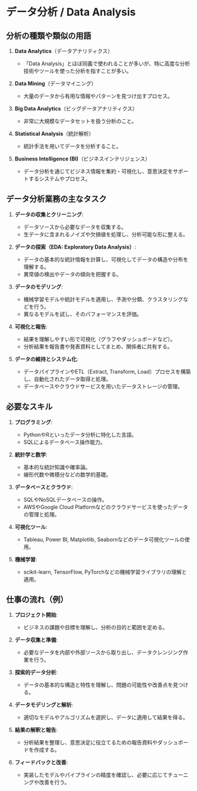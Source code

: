 # データ分析 / Data Analysis

## 分析の種類や類似の用語

1. **Data Analytics**（データアナリティクス）
   - 「Data Analysis」とほぼ同義で使われることが多いが、特に高度な分析技術やツールを使った分析を指すことが多い。

2. **Data Mining**（データマイニング）
   - 大量のデータから有用な情報やパターンを見つけ出すプロセス。

3. **Big Data Analytics**（ビッグデータアナリティクス）
   - 非常に大規模なデータセットを扱う分析のこと。

4. **Statistical Analysis**（統計解析）
   - 統計手法を用いてデータを分析すること。

5. **Business Intelligence (BI)**（ビジネスインテリジェンス）
   - データ分析を通じてビジネス情報を集約・可視化し、意思決定をサポートするシステムやプロセス。

## データ分析業務の主なタスク

1. **データの収集とクリーニング**:
    - データソースから必要なデータを収集する。
    - 生データに含まれるノイズや欠損値を処理し、分析可能な形に整える。

2. **データの探索（EDA: Exploratory Data Analysis）**:
    - データの基本的な統計情報を計算し、可視化してデータの構造や分布を理解する。
    - 異常値の検出やデータの傾向を把握する。

3. **データのモデリング**:
    - 機械学習モデルや統計モデルを適用し、予測や分類、クラスタリングなどを行う。
    - 異なるモデルを試し、そのパフォーマンスを評価。

4. **可視化と報告**:
    - 結果を理解しやすい形で可視化（グラフやダッシュボードなど）。
    - 分析結果を報告書や発表資料としてまとめ、関係者に共有する。

5. **データの維持とシステム化**:
    - データパイプラインやETL（Extract, Transform, Load）プロセスを構築し、自動化されたデータ取得と処理。
    - データベースやクラウドサービスを用いたデータストレージの管理。

## 必要なスキル

1. **プログラミング**:
    - PythonやRといったデータ分析に特化した言語。
    - SQLによるデータベース操作能力。

2. **統計学と数学**:
    - 基本的な統計知識や確率論。
    - 線形代数や微積分などの数学的基礎。

3. **データベースとクラウド**:
    - SQLやNoSQLデータベースの操作。
    - AWSやGoogle Cloud Platformなどのクラウドサービスを使ったデータの管理と処理。

4. **可視化ツール**:
    - Tableau, Power BI, Matplotlib, Seabornなどのデータ可視化ツールの使用。

5. **機械学習**:
    - scikit-learn, TensorFlow, PyTorchなどの機械学習ライブラリの理解と適用。

## 仕事の流れ（例）

1. **プロジェクト開始**:
    - ビジネスの課題や目標を理解し、分析の目的と範囲を定める。

2. **データ収集と準備**:
    - 必要なデータを内部や外部ソースから取り出し、データクレンジング作業を行う。

3. **探索的データ分析**:
    - データの基本的な構造と特性を理解し、問題の可能性や改善点を見つける。

4. **データモデリングと解析**:
    - 適切なモデルやアルゴリズムを選択し、データに適用して結果を得る。

5. **結果の解釈と報告**:
    - 分析結果を整理し、意思決定に役立てるための報告資料やダッシュボードを作成する。

6. **フィードバックと改善**:
    - 実装したモデルやパイプラインの精度を確認し、必要に応じてチューニングや改善を行う。
